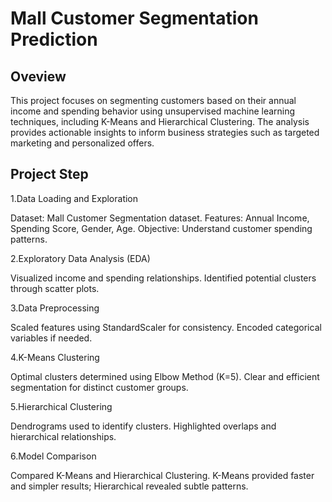 # Mall Customer Segmentation Prediction
## Oveview
This project focuses on segmenting customers based on their annual income and spending behavior using unsupervised machine learning techniques, including K-Means and Hierarchical Clustering. The analysis provides actionable insights to inform business strategies such as targeted marketing and personalized offers.

## Project Step
1.Data Loading and Exploration

Dataset: Mall Customer Segmentation dataset.
Features: Annual Income, Spending Score, Gender, Age.
Objective: Understand customer spending patterns.

2.Exploratory Data Analysis (EDA)

Visualized income and spending relationships.
Identified potential clusters through scatter plots.

3.Data Preprocessing

Scaled features using StandardScaler for consistency.
Encoded categorical variables if needed.

4.K-Means Clustering

Optimal clusters determined using Elbow Method (K=5).
Clear and efficient segmentation for distinct customer groups.

5.Hierarchical Clustering

Dendrograms used to identify clusters.
Highlighted overlaps and hierarchical relationships.

6.Model Comparison

Compared K-Means and Hierarchical Clustering.
K-Means provided faster and simpler results; Hierarchical revealed subtle patterns.

